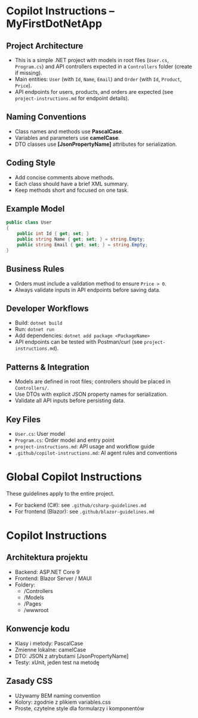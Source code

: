 
# Copilot Instructions – MyFirstDotNetApp

## Project Architecture
- This is a simple .NET project with models in root files (`User.cs`, `Program.cs`) and API controllers expected in a `Controllers` folder (create if missing).
- Main entities: `User` (with `Id`, `Name`, `Email`) and `Order` (with `Id`, `Product`, `Price`).
- API endpoints for users, products, and orders are expected (see `project-instructions.md` for endpoint details).

## Naming Conventions
- Class names and methods use **PascalCase**.
- Variables and parameters use **camelCase**.
- DTO classes use **[JsonPropertyName]** attributes for serialization.

## Coding Style
- Add concise comments above methods.
- Each class should have a brief XML summary.
- Keep methods short and focused on one task.

## Example Model
```csharp
public class User
{
    public int Id { get; set; }
    public string Name { get; set; } = string.Empty;
    public string Email { get; set; } = string.Empty;
}
```

## Business Rules
- Orders must include a validation method to ensure `Price > 0`.
- Always validate inputs in API endpoints before saving data.

## Developer Workflows
- Build: `dotnet build`
- Run: `dotnet run`
- Add dependencies: `dotnet add package <PackageName>`
- API endpoints can be tested with Postman/curl (see `project-instructions.md`).

## Patterns & Integration
- Models are defined in root files; controllers should be placed in `Controllers/`.
- Use DTOs with explicit JSON property names for serialization.
- Validate all API inputs before persisting data.

## Key Files
- `User.cs`: User model
- `Program.cs`: Order model and entry point
- `project-instructions.md`: API usage and workflow guide
- `.github/copilot-instructions.md`: AI agent rules and conventions

# Global Copilot Instructions

These guidelines apply to the entire project.

- For backend (C#): see `.github/csharp-guidelines.md`
- For frontend (Blazor): see `.github/blazor-guidelines.md`

# Copilot Instructions

## Architektura projektu
- Backend: ASP.NET Core 9
- Frontend: Blazor Server / MAUI
- Foldery:
  - /Controllers
  - /Models
  - /Pages
  - /wwwroot

## Konwencje kodu
- Klasy i metody: PascalCase
- Zmienne lokalne: camelCase
- DTO: JSON z atrybutami [JsonPropertyName]
- Testy: xUnit, jeden test na metodę

## Zasady CSS
- Używamy BEM naming convention
- Kolory: zgodnie z plikiem variables.css
- Proste, czytelne style dla formularzy i komponentów
